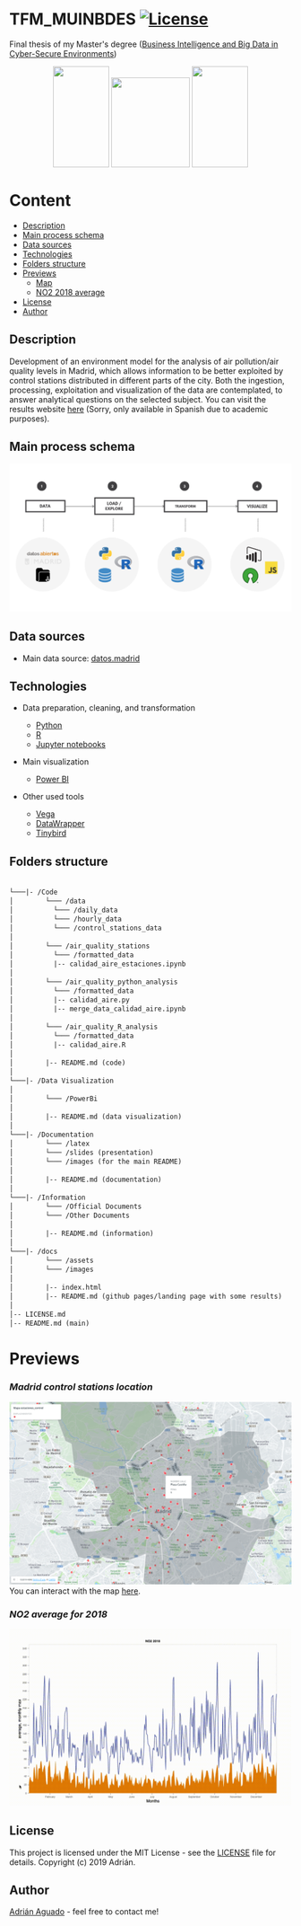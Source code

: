 # TFM_MUINBDES [![License](https://img.shields.io/cocoapods/l/ParticlesLoadingView.svg?style=flat)](LICENSE.md)
Final thesis of my Master's degree ([Business Intelligence and Big Data in Cyber-Secure Environments](https://www.inf.uva.es/master-online/))

<p align="center">
  <img width="100" height="180" src="https://upload.wikimedia.org/wikipedia/en/7/7b/University_of_Burgos_CoA.png">
  <img width="140" height="160" src="https://mir-s3-cdn-cf.behance.net/project_modules/disp/43d9f319950577.562e303b26265.gif">
  <img width="100" height="180" src="https://www.unileon.es/files/images/ule_color.preview.gif">
</p>

# Content
- [Description](https://github.com/aguadotzn/TFM_MUINBDES#Description)
- [Main process schema](https://github.com/aguadotzn/TFM_MUINBDES#Main-process-schema)
- [Data sources](https://github.com/aguadotzn/TFM_MUINBDES#Data-sources)
- [Technologies](https://github.com/aguadotzn/TFM_MUINBDES#Technologies)
- [Folders structure](https://github.com/aguadotzn/TFM_MUINBDES#Folders-structure)
- [Previews](https://github.com/aguadotzn/TFM_MUINBDES#Previews)
  - [Map](https://github.com/aguadotzn/TFM_MUINBDES#Madrid-control-station-location)
  - [NO2 2018 average](https://github.com/aguadotzn/TFM_MUINBDES#NO2-average-for-2018)
- [License](https://github.com/aguadotzn/TFM_MUINBDES#license)
- [Author](https://github.com/aguadotzn/TFM_MUINBDES#Author)



## Description
Development of an environment model for the analysis of air pollution/air quality levels in Madrid, which allows information to be better exploited by control stations distributed in different parts of the city. Both the ingestion, processing, exploitation and visualization of the data are contemplated, to answer analytical questions on the selected subject. You can visit the results website [here](https://aguadotzn.github.io/TFM_MUINBDES/) (Sorry, only available in Spanish due to academic purposes).


## Main process schema

![Schema](/Documentation/images/diagramtech.png)

## Data sources
* Main data source: [datos.madrid](http://datos.madrid.es.)

## Technologies
* Data preparation, cleaning, and transformation
  * [Python](https://en.wikipedia.org/wiki/Python_(programming_language))
  * [R](https://en.wikipedia.org/wiki/R_(programming_language))
  * [Jupyter notebooks](https://jupyter.org)
  
* Main visualization
  * [Power BI](https://powerbi.microsoft.com/)
  
* Other used tools
  * [Vega](http://vega.github.io)
  * [DataWrapper](https://www.datawrapper.de/)
  * [Tinybird](https://tinybird.co/)

## Folders structure

```

└───|- /Code
│        └─── /data
│          └─── /daily_data
│          └─── /hourly_data
│          └─── /control_stations_data
│
│        └─── /air_quality_stations
│          └─── /formatted_data
│          |-- calidad_aire_estaciones.ipynb
│
│        └─── /air_quality_python_analysis 
│          └─── /formatted_data
│          |-- calidad_aire.py
│          |-- merge_data_calidad_aire.ipynb
│
│        └─── /air_quality_R_analysis
│          └─── /formatted_data
│          |-- calidad_aire.R
│
│        |-- README.md (code)
│ 
└───|- /Data Visualization
│
│        └─── /PowerBi
│
│        |-- README.md (data visualization)
│ 
└───|- /Documentation
│        └─── /latex
│        └─── /slides (presentation)
│        └─── /images (for the main README)
│
│        |-- README.md (documentation)
│ 
└───|- /Information
│        └─── /Official Documents
│        └─── /Other Documents
│
│        |-- README.md (information)
│ 
└───|- /docs
│        └─── /assets
│        └─── /images
│
│        |-- index.html 
│        |-- README.md (github pages/landing page with some results)
│     
│-- LICENSE.md
│-- README.md (main)
```

# Previews

### _Madrid control stations location_
![Schema](/Documentation/images/cartoDBestaciones.png)
You can interact with the map [here](https://aguadotzn.carto.com/builder/7a6bc6ca-594c-44ad-8bbe-add7757e0f0d/embed). 


### _NO2 average for 2018_
![Schema](/Documentation/images/avg2018.gif)


## License

This project is licensed under the MIT License - see the [LICENSE](LICENSE) file for details.
Copyright (c) 2019 Adrián.

## Author

[Adrián Aguado](https://www.aguadotzn.com) - feel free to contact me!
